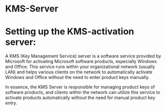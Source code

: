 # KMS-Server
# Setting up the KMS-activation server:
A KMS (Key Management Service) server is a software service provided by Microsoft for activating Microsoft software products, especially Windows and Office. This service runs within your organizational network (usually LAN) and helps various clients on the network to automatically activate Windows and Office without the need to enter product keys manually.

In essence, the KMS Server is responsible for managing product keys of software products, and clients within the network can utilize this service to activate products automatically without the need for manual product key entry.
